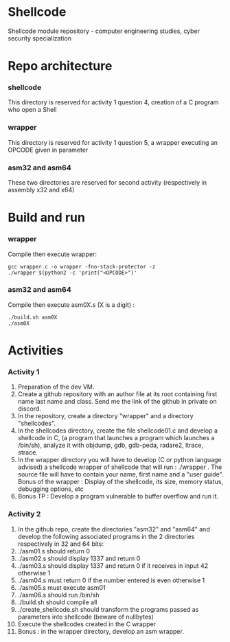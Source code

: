 # Shellcode
Shellcode module repository - computer engineering studies, cyber security specialization

# Repo architecture
### shellcode
This directory is reserved for activity 1 question 4, creation of a C program who open a Shell 
### wrapper
This directory is reserved for activity 1 question 5, a wrapper executing an OPCODE given in parameter
     
### asm32 and asm64
These two directories are reserved for second activity (respectively in assembly x32 and x64) 

# Build and run
### wrapper
Compile then execute wrapper:
```console
gcc wrapper.c -o wrapper -fno-stack-protector -z
./wrapper $(python2 -c 'print("<OPCODE>")'
```
### asm32 and asm64
Compile then execute asm0X.s (X is a digit) : 
```console
./build.sh asm0X
./asm0X
```
# Activities
### Activity 1
1. Preparation of the dev VM.
2. Create a github repository with an author file at its root containing first name last name and class.
Send me the link of the github in private on discord.
3. In the repository, create a directory "wrapper" and a directory "shellcodes".
4. In the shellcodes directory, create the file shellcode01.c and develop a shellcode in C, (a program that launches a
program which launches a /bin/sh), analyze it with objdump, gdb, gdb-peda, radare2, ltrace, strace.
5. In the wrapper directory you will have to develop (C or python language advised) a shellcode wrapper
of shellcode that will run : ./wrapper <shellcode>.
The source file will have to contain your name, first name and a "user guide".
Bonus of the wrapper : Display of the shellcode, its size, memory status, debugging options, etc
6. Bonus TP : Develop a program vulnerable to buffer overflow and run it.

### Activity 2
1. In the github repo, create the directories "asm32" and "asm64" and develop the following associated programs in the 2 directories respectively in 32 and 64 bits:
2. ./asm01.s should return 0
3. ./asm02.s should display 1337 and return 0
4. ./asm03.s should display 1337 and return 0 if it receives in input 42 otherwise 1
5. ./asm04.s must return 0 if the number entered is even otherwise 1
6. ./asm05.s must execute asm01
7. ./asm06.s should run /bin/sh
8. ./build.sh should compile all
9. ./create_shellcode.sh should transform the programs passed as parameters into
shellcode (beware of nullbytes)
10. Execute the shellcodes created in the C wrapper
11. Bonus : in the wrapper directory, develop an asm wrapper.
